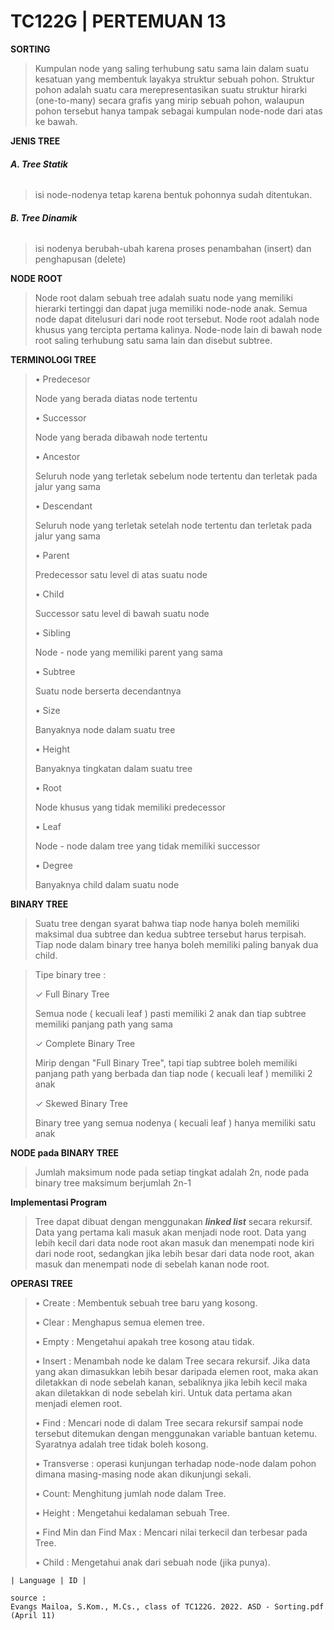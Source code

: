 # TC122G | PERTEMUAN 13

**SORTING**

>Kumpulan node yang saling terhubung satu  sama lain dalam suatu kesatuan yang  membentuk layakya struktur sebuah pohon.
>Struktur pohon adalah suatu cara  merepresentasikan suatu struktur hirarki  (one-to-many) secara grafis yang mirip  sebuah pohon,
>walaupun pohon tersebut  hanya tampak sebagai kumpulan node-node  dari atas ke bawah.

**JENIS TREE**

###### **A. Tree Statik**
>isi node-nodenya tetap karena  bentuk pohonnya sudah ditentukan.

###### **B. Tree Dinamik**
>isi nodenya berubah-ubah  karena proses penambahan (insert) dan  penghapusan (delete)

**NODE ROOT**
>Node root dalam sebuah tree adalah suatu  node yang memiliki hierarki tertinggi dan  dapat juga memiliki node-node anak.
>Semua  node dapat ditelusuri dari node root tersebut. Node root adalah node khusus yang tercipta  pertama kalinya.
>Node-node lain di bawah node root saling  terhubung satu sama lain dan disebut subtree.

**TERMINOLOGI TREE**
>• Predecesor
>
>  Node yang berada diatas node tertentu
>  
>• Successor
>
>  Node yang berada dibawah node tertentu
>  
>• Ancestor
>
>  Seluruh node yang terletak sebelum node tertentu dan terletak pada jalur yang sama
>  
>• Descendant
>
>  Seluruh node yang terletak setelah node tertentu dan terletak pada jalur yang sama
>  
>• Parent
>
>  Predecessor satu level di atas suatu node
>  
>• Child
>
>  Successor satu level di bawah suatu node
>  
>• Sibling
>
>  Node - node yang memiliki parent yang sama
>  
>• Subtree
>
>  Suatu node berserta decendantnya
>  
>• Size
>
>  Banyaknya node dalam suatu tree
>  
>• Height
>
>  Banyaknya tingkatan dalam suatu tree
>  
>• Root
>
>  Node khusus yang tidak memiliki predecessor
>  
>• Leaf
>
>  Node - node dalam tree yang tidak memiliki successor
>  
>• Degree
>
>  Banyaknya child dalam suatu node

**BINARY TREE**
>Suatu tree dengan syarat bahwa tiap  node hanya boleh memiliki maksimal dua  subtree dan kedua subtree tersebut  harus terpisah.
>Tiap node dalam binary tree hanya boleh  memiliki paling banyak dua child.

>Tipe binary tree :
>
>✓ Full Binary Tree
>
>  Semua node ( kecuali leaf ) pasti memiliki 2 anak dan tiap subtree memiliki panjang path yang sama
>  
>✓ Complete Binary Tree
>
>   Mirip dengan "Full Binary Tree", tapi tiap subtree boleh memiliki panjang path yang berbada dan tiap node ( kecuali leaf ) memiliki 2 anak
>  
>✓ Skewed Binary Tree
>
>  Binary tree yang semua nodenya ( kecuali leaf ) hanya memiliki satu anak

**NODE pada BINARY TREE**
>Jumlah maksimum node pada setiap tingkat adalah 2n, node pada binary tree maksimum berjumlah 2n-1

**Implementasi Program**
>Tree dapat dibuat dengan menggunakan _**linked list**_ secara rekursif.
>Data yang pertama kali masuk akan menjadi  node root.
>Data yang lebih kecil dari data node root  akan masuk dan menempati node kiri dari  node root,
>sedangkan jika lebih besar dari  data node root, akan masuk dan menempati  node di sebelah kanan node root.

**OPERASI TREE**
>• Create : Membentuk sebuah tree baru yang kosong.
>
>• Clear : Menghapus semua elemen tree.
>
>• Empty : Mengetahui apakah tree kosong atau tidak.
>
>• Insert : Menambah node ke dalam Tree secara  rekursif. Jika data yang akan dimasukkan lebih besar  daripada elemen root, maka akan diletakkan di node  sebelah kanan, sebaliknya jika lebih kecil maka akan  diletakkan di node sebelah kiri. Untuk data pertama  akan menjadi elemen root.
>
>• Find : Mencari node di dalam Tree secara rekursif  sampai node tersebut ditemukan dengan  menggunakan variable bantuan ketemu. Syaratnya adalah tree tidak boleh kosong.
>
>• Transverse : operasi kunjungan terhadap node-node  dalam pohon dimana masing-masing node  akan dikunjungi sekali.
>
>• Count: Menghitung jumlah node dalam Tree.
>
>• Height : Mengetahui kedalaman sebuah Tree.
>
>• Find Min dan Find Max : Mencari nilai terkecil dan terbesar pada Tree.
>
>• Child : Mengetahui anak dari sebuah node (jika punya).

`| Language | ID |`
```
source :
Evangs Mailoa, S.Kom., M.Cs., class of TC122G. 2022. ASD - Sorting.pdf (April 11)
```
